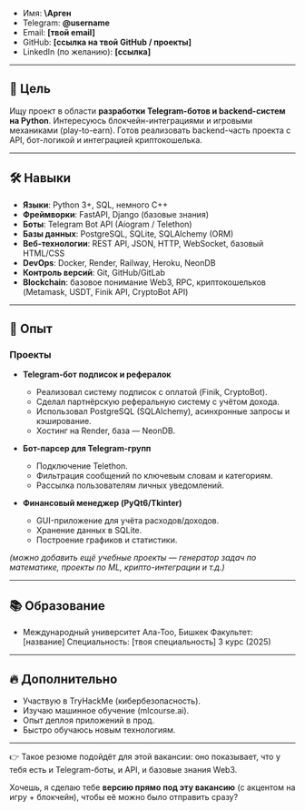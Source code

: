 * Имя: **\Арген**
* Telegram: **@username**
* Email: **\[твой email]**
* GitHub: **\[ссылка на твой GitHub / проекты]**
* LinkedIn (по желанию): **\[ссылка]**

---

## 🎯 Цель

Ищу проект в области **разработки Telegram-ботов и backend-систем на Python**. Интересуюсь блокчейн-интеграциями и игровыми механиками (play-to-earn). Готов реализовать backend-часть проекта с API, бот-логикой и интеграцией криптокошелька.

---

## 🛠️ Навыки

* **Языки**: Python 3+, SQL, немного C++
* **Фреймворки**: FastAPI, Django (базовые знания)
* **Боты**: Telegram Bot API (Aiogram / Telethon)
* **Базы данных**: PostgreSQL, SQLite, SQLAlchemy (ORM)
* **Веб-технологии**: REST API, JSON, HTTP, WebSocket, базовый HTML/CSS
* **DevOps**: Docker, Render, Railway, Heroku, NeonDB
* **Контроль версий**: Git, GitHub/GitLab
* **Blockchain**: базовое понимание Web3, RPC, криптокошельков (Metamask, USDT, Finik API, CryptoBot API)

---

## 💼 Опыт

### Проекты

* **Telegram-бот подписок и рефералок**

  * Реализовал систему подписок с оплатой (Finik, CryptoBot).
  * Сделал партнёрскую реферальную систему с учётом дохода.
  * Использовал PostgreSQL (SQLAlchemy), асинхронные запросы и кэширование.
  * Хостинг на Render, база — NeonDB.

* **Бот-парсер для Telegram-групп**

  * Подключение Telethon.
  * Фильтрация сообщений по ключевым словам и категориям.
  * Рассылка пользователям личных уведомлений.

* **Финансовый менеджер (PyQt6/Tkinter)**

  * GUI-приложение для учёта расходов/доходов.
  * Хранение данных в SQLite.
  * Построение графиков и статистики.

*(можно добавить ещё учебные проекты — генератор задач по математике, проекты по ML, крипто-интеграции и т.д.)*

---

## 📚 Образование

* Международный университет Ала-Тоо, Бишкек
  Факультет: \[название]
  Специальность: \[твоя специальность]
  3 курс (2025)

---

## 🔥 Дополнительно

* Участвую в TryHackMe (кибербезопасность).
* Изучаю машинное обучение (mlcourse.ai).
* Опыт деплоя приложений в прод.
* Быстро обучаюсь новым технологиям.

---

👉 Такое резюме подойдёт для этой вакансии: оно показывает, что у тебя есть и Telegram-боты, и API, и базовые знания Web3.

Хочешь, я сделаю тебе **версию прямо под эту вакансию** (с акцентом на игру + блокчейн), чтобы её можно было отправить сразу?
